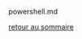 powershell.md


[retour au sommaire](https://yassineoby.github.io/PortFolio-Yassine-OUBOUYA/home.html)
